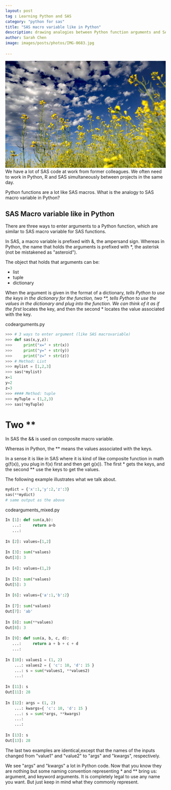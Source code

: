 ```yaml
---
layout: post
tag : Learning Python and SAS
category: "python for sas"
title: "SAS macro variable like in Python"
description: drawing analogies between Python function arguments and SAS macro variables
author: Sarah Chen
image: images/posts/photos/IMG-0683.jpg

---
```

![reu](/images/posts/photos/IMG-0683.jpg)
We have a lot of SAS code at work from former colleagues.  We often need to work in Python, R and SAS simultaneously between projects in the same day. 

Python functions are a lot like SAS macros.  What is the analogy to SAS macro variable in Python?

## SAS Macro variable like in Python
There are three ways to enter arguments to a Python function, which are similar to SAS macro variable for SAS functions. 

In SAS, a macro variable is prefixed with <span class="coding">&</span>, the ampersand sign. Whereas in Python, the name that holds the arguments is prefixed with <span class="coding">*</span>, the asterisk (not be mistakened as "asteroid"). 

The object that holds that arguments can be:
- list
- tuple
- dictionary

When the argument is given in the format of a dictionary, <span class="coding">*</span> tells Python to use the keys in the dictionary for the function,  two <span class="coding">**</span>, tells Python to use the values in the dictionary and plug into the function.  We can think of it as if the first <span class="coding">*</span> locates the key, and then the second <span class="coding">*</span> locates the value associated with the key. 

<div class="code-head"><span>code</span>arguments.py</div>

```py
>>> # 3 ways to enter argument (like SAS macrovariable)
>>> def sas(x,y,z):
>>>     print("x=" + str(x))
>>>     print("y=" + str(y))
>>>     print("z=" + str(z))
>>> # Method: List
>>> mylist = [1,2,3]
>>> sas(*mylist)
x=1
y=2
z=3
>>> #### Method: tuple
>>> myTuple = (1,2,3)
>>> sas(*myTuple)
```

# Two **
In SAS the <span class="coding">&&</span> is used on composite macro variable.

Whereas in Python, the <span class="coding">**</span> means the values associated with the keys.  

In a sense it is like in SAS where it is kind of like composite function in math g(f(x)), you plug in f(x) first and then get g(x)).  The first <span class="coding">*</span> gets the keys, 
and the second <span class="coding">**</span> use the keys to get the values. 

The following example illustrates what we talk about. 
```py
mydict = {'x':1,'y':2,'z':3}
sas(**mydict)
# same output as the above
```

<div class="code-head"><span>code</span>arguments_mixed.py</div>

```py
In [1]: def sum(a,b):
   ...:     return a+b
   ...:

In [2]: values=[1,2]

In [3]: sum(*values)
Out[3]: 3

In [4]: values=(1,2)

In [5]: sum(*values)
Out[5]: 3

In [6]: values={'a':1,'b':2}

In [7]: sum(*values)
Out[7]: 'ab'

In [8]: sum(**values)
Out[8]: 3

In [9]: def sum(a, b, c, d):
   ...:     return a + b + c + d
   ...:

In [10]: values1 = (1, 2)
    ...: values2 = { 'c': 10, 'd': 15 }
    ...: s = sum(*values1, **values2)
    ...:

In [11]: s
Out[11]: 28

In [12]: args = (1, 2)
    ...: kwargs={ 'c': 10, 'd': 15 }
    ...: s = sum(*args, **kwargs)
    ...:
    ...:

In [13]: s
Out[13]: 28
```
The last two examples are identical,except that the names of the inputs changed from "value1" and "value2" to "args" and "kwargs", respectively. 

We see "args" and "kwargs" a lot in Python code.  Now that you know they are nothing but some naming convention representing <span class="coding">*</span> and <span class="coding">**</span> bring us: argument, and keyword arguments.  It is completely legal to use any name you want.  But just keep in mind what they commonly represent. 
